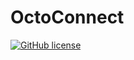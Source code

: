 # OctoConnect
[![GitHub license](https://img.shields.io/badge/license-MIT-blue.svg)](https://github.com/jingweiwoo/OctoConnect/blob/master/LICENSE)
